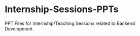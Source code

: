 # Internship-Sessions-PPTs
PPT Files for Internship/Teaching Sessions related to Backend Development.
